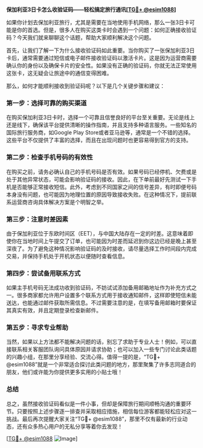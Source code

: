 **保加利亚3日卡怎么收验证码——轻松搞定旅行通讯[[TG💪+ @esim1088](https://t.me/s/esim1088)]**

如果你计划去保加利亚旅行，尤其是需要在当地使用手机网络，那么一张3日卡可能是你的首选。但是，很多人在购买这类卡时会遇到一个问题：如何正确接收验证码？今天我们就来聊聊这个话题，帮助大家顺利解决这个问题。

首先，让我们了解一下为什么接收验证码如此重要。当你购买了一张保加利亚3日卡后，通常需要通过短信或电子邮件接收验证码以激活卡片。这是因为运营商需要确认你的身份以及确保卡片的安全性。如果没有正确的验证码，你就无法正常使用这张卡，这无疑会让旅途中的通信变得困难。

那么，如何才能顺利接收到验证码呢？以下是几个关键步骤和建议：

### 第一步：选择可靠的购买渠道

在购买保加利亚3日卡时，选择一个可靠且信誉良好的平台至关重要。无论是线上还是线下，确保该平台提供清晰的操作指南，并且支持多种语言服务。一些知名的国际旅行服务商，如Google Play Store或者亚马逊等，通常是一个不错的选择。这些平台不仅提供了丰富的选择，而且在出现问题时也更容易得到官方的支持。

### 第二步：检查手机号码的有效性

在购买之前，请务必确认自己的手机号码是否有效。如果号码已经停机、欠费或是处于其他异常状态，可能会影响验证码的接收。因此，在下单前最好先测试一下手机是否能够正常接收短信。此外，考虑到不同国家之间的信号差异，有时即便号码本身没有问题，也可能因为地理位置的原因导致接收失败。在这种情况下，提前联系运营商咨询具体解决方案是个明智之举。

### 第三步：注意时差因素

由于保加利亚位于东欧时间区（EET），与中国大陆存在一定的时差。这意味着即使你在当地时间上午提交了订单，也可能因为时差而延迟到你这边已经是晚上甚至深夜了。为了避免这种情况影响验证码的及时接收，请尽量选择工作时间段内完成交易，并保持手机处于开机状态以便随时查看信息。

### 第四步：尝试备用联系方式

如果主手机号码无法成功收到验证码，不妨试试添加备用邮箱地址作为补充方式之一。很多商家都允许用户设置多个联系方式用于接收通知邮件，这样即使短信未能送达，也能通过邮件获取所需信息。不过需要注意的是，在填写备用邮箱时要保证其真实有效，并且定期登录检查新邮件。

### 第五步：寻求专业帮助

当然，如果以上方法都不能解决问题的话，别忘了求助于专业人士！例如，可以直接联系相关客服团队询问具体原因并请求协助；也可以加入一些专门讨论此类话题的兴趣小组，在那里分享经验、交流心得。值得一提的是，“TG💪+ @esim1088”就是一个非常适合探讨此类问题的地方，那里聚集了许多志同道合的朋友，他们或许能为你提供更多实用的小贴士哦！

### 总结

总之，虽然接收验证码看似是一件小事，但却是保障旅行期间顺畅沟通的重要环节。只要按照上述步骤逐一排查并采取相应措施，相信每位游客都能轻松应对这一挑战。最后再次提醒大家关注“TG💪+ @esim1088”，那里不仅有最新的行业动态，还有众多热心用户的无私分享等着你去发现！

[[TG💪+ @esim1088](https://t.me/s/esim1088) ![Image](https://i.postimg.cc/4NQfJmqS/Snipaste-2025-05-13-00-14-12.png)]